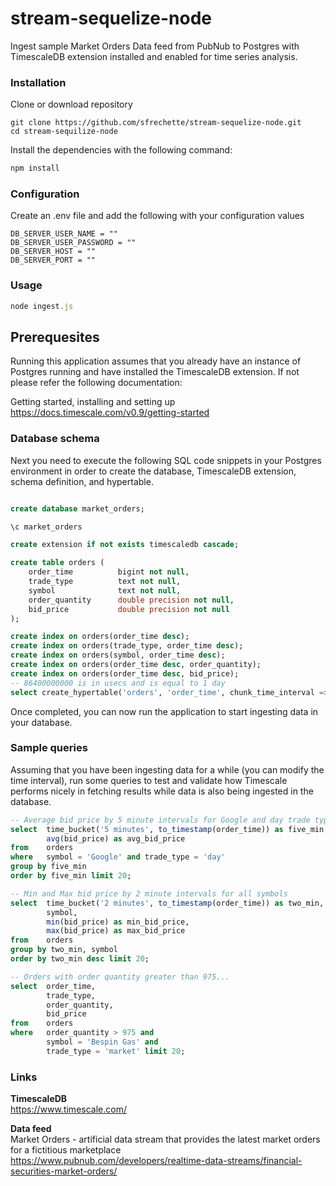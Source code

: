 # stream-sequelize-node
Ingest sample Market Orders Data feed from PubNub to Postgres with TimescaleDB extension installed and enabled for time series analysis.
### Installation    
Clone or download repository
```
git clone https://github.com/sfrechette/stream-sequelize-node.git 
cd stream-sequilize-node
```
Install the dependencies with the following command:
```javascript
npm install
```
### Configuration 
Create an .env file and add the following with your configuration values   
```
DB_SERVER_USER_NAME = ""    
DB_SERVER_USER_PASSWORD = ""    
DB_SERVER_HOST = "" 
DB_SERVER_PORT = ""     
```
### Usage   
```javascript
node ingest.js
```
## Prerequesites  
Running this application assumes that you already have an instance of Postgres running and have installed the TimescaleDB extension. 
If not please refer the following documentation:  

Getting started, installing and setting up  
https://docs.timescale.com/v0.9/getting-started

### Database schema 
Next you need to execute the following SQL code snippets in your Postgres environment in order to create the database, TimescaleDB extension, schema definition, and hypertable.

```sql

create database market_orders;
```

```sql
\c market_orders
```

```sql
create extension if not exists timescaledb cascade;
```

```sql
create table orders (
	order_time          bigint not null, 
	trade_type          text not null,
	symbol              text not null, 
	order_quantity      double precision not null, 
	bid_price           double precision not null
);
```

```sql
create index on orders(order_time desc);
create index on orders(trade_type, order_time desc);
create index on orders(symbol, order_time desc);
create index on orders(order_time desc, order_quantity);
create index on orders(order_time desc, bid_price);
-- 86400000000 is in usecs and is equal to 1 day
select create_hypertable('orders', 'order_time', chunk_time_interval => 86400000000);
```

Once completed, you can now run the application to start ingesting data in your database.
### Sample queries
Assuming that you have been ingesting data for a while (you can modify the time interval), run some queries to test and validate how Timescale performs nicely in fetching results while data is also being ingested in the database. 
```sql
-- Average bid price by 5 minute intervals for Google and day trade type 
select 	time_bucket('5 minutes', to_timestamp(order_time)) as five_min,
        avg(bid_price) as avg_bid_price
from 	orders
where	symbol = 'Google' and trade_type = 'day'
group by five_min
order by five_min limit 20;
```

```sql
-- Min and Max bid price by 2 minute intervals for all symbols 
select 	time_bucket('2 minutes', to_timestamp(order_time)) as two_min,
        symbol, 
        min(bid_price) as min_bid_price,
        max(bid_price) as max_bid_price 
from 	orders
group by two_min, symbol
order by two_min desc limit 20;
```

```sql 
-- Orders with order quantity greater than 975...
select 	order_time,
        trade_type, 
        order_quantity, 
        bid_price
from 	orders
where	order_quantity > 975 and 
        symbol = 'Bespin Gas' and 
        trade_type = 'market' limit 20;
```

### Links
**TimescaleDB**     
https://www.timescale.com/

**Data feed**   
Market Orders - artificial data stream that provides the latest market orders for a fictitious marketplace  
https://www.pubnub.com/developers/realtime-data-streams/financial-securities-market-orders/